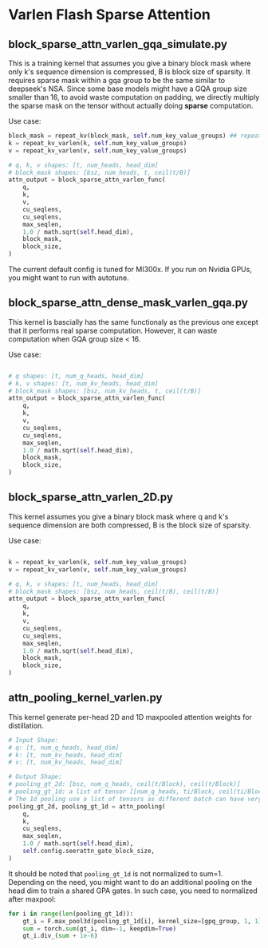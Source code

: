 # Varlen Flash Sparse Attention 

## **block_sparse_attn_varlen_gqa_simulate.py** 

This is a training kernel that assumes you give a binary block mask where only k's sequence dimension is compressed, B is block size of sparsity. It requires sparse mask within a gqa group to be the same similar to deepseek's NSA. Since some base models might have a GQA group size smaller than 16, to avoid waste computation on padding, we directly multiply the sparse mask on the tensor without actually doing **sparse** computation. 

Use case:
```python
block_mask = repeat_kv(block_mask, self.num_key_value_groups) ## repeat block mask's kv_head to q_head
k = repeat_kv_varlen(k, self.num_key_value_groups)
v = repeat_kv_varlen(v, self.num_key_value_groups)

# q, k, v shapes: [t, num_heads, head_dim]
# block_mask shapes: [bsz, num_heads, t, ceil(t/B)]
attn_output = block_sparse_attn_varlen_func(
    q, 
    k,
    v,
    cu_seqlens, 
    cu_seqlens,
    max_seqlen,
    1.0 / math.sqrt(self.head_dim),
    block_mask,
    block_size,            
)

```
The current default config is tuned for MI300x. If you run on Nvidia GPUs, you might want to run with autotune. 



## **block_sparse_attn_dense_mask_varlen_gqa.py** 

This kernel is bascially has the same functionaly as the previous one except that it performs real sparse computation. However, it can waste computation when GQA group size < 16.  

Use case:
```python

# q shapes: [t, num_q_heads, head_dim]
# k, v shapes: [t, num_kv_heads, head_dim]
# block_mask shapes: [bsz, num_kv_heads, t, ceil(t/B)]
attn_output = block_sparse_attn_varlen_func(
    q, 
    k,
    v,
    cu_seqlens, 
    cu_seqlens,
    max_seqlen,
    1.0 / math.sqrt(self.head_dim),
    block_mask,
    block_size,            
)

```


## **block_sparse_attn_varlen_2D.py** 

This kernel assumes you give a binary block mask where q and k's sequence dimension are both compressed, B is the block size of sparsity. 

Use case:
```python

k = repeat_kv_varlen(k, self.num_key_value_groups)
v = repeat_kv_varlen(v, self.num_key_value_groups)

# q, k, v shapes: [t, num_heads, head_dim]
# block_mask shapes: [bsz, num_heads, ceil(t/B), ceil(t/B)]
attn_output = block_sparse_attn_varlen_func(
    q, 
    k,
    v,
    cu_seqlens, 
    cu_seqlens,
    max_seqlen,
    1.0 / math.sqrt(self.head_dim),
    block_mask,
    block_size,            
)

```


## **attn_pooling_kernel_varlen.py**
This kernel generate per-head 2D and 1D maxpooled attention weights for distillation.



```python
# Input Shape:
# q: [t, num_q_heads, head_dim]
# k: [t, num_kv_heads, head_dim]
# v: [t, num_kv_heads, head_dim]

# Output Shape:
# pooling_gt_2d: [bsz, num_q_heads, ceil(t/Block), ceil(t/Block)]
# pooling_gt_1d: a list of tensor [[num_q_heads, ti/Block, ceil(ti/Block)] for ti in seqlens]
# The 1d pooling use a list of tensors as different batch can have very different seqlen. If padded to maxlen, it ca easily cause OOM.
pooling_gt_2d, pooling_gt_1d = attn_pooling(
    q,
    k,
    cu_seqlens,
    max_seqlen,
    1.0 / math.sqrt(self.head_dim),
    self.config.seerattn_gate_block_size,      
) 
```
It should be noted that `pooling_gt_1d` is not normalized to sum=1. Depending on the need, you might want to do an additional pooling on the head dim to train a shared GPA gates. In such case, you need to normalized after maxpool:

```python 
for i in range(len(pooling_gt_1d)):
    gt_i = F.max_pool3d(pooling_gt_1d[i], kernel_size=[gpq_group, 1, 1], stride=[gpq_group, 1, 1])
    sum = torch.sum(gt_i, dim=-1, keepdim=True)
    gt_i.div_(sum + 1e-6)
```

